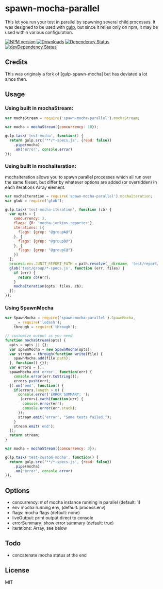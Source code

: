 # spawn-mocha-parallel

This let you run your test in parallel by spawning several child processes.
It was designed to be used with [gulp][gulp], but since it relies only
on npm, it may be used within various configuration.

[![NPM version](http://img.shields.io/npm/v/spawn-mocha-parallel.svg)](https://npmjs.org/package/spawn-mocha-parallel) 
[![Downloads](http://img.shields.io/npm/dm/spawn-mocha-parallel.svg)](https://npmjs.org/package/spawn-mocha-parallel)
[![Dependency Status](https://david-dm.org/sebv/spawn-mocha-parallel.svg)](https://david-dm.org/sebv/spawn-mocha-parallel)
[![devDependency Status](https://david-dm.org/sebv/spawn-mocha-parallel/dev-status.svg)](https://david-dm.org/sebv/spawn-mocha-parallel#info=devDependencies)

## Credits

This was originaly a fork of [gulp-spawn-mocha] but has deviated a lot since
then.

## Usage

### Using built in mochaStream:

```js
var mochaStream = require('spawn-mocha-parallel').mochaStream;

var mocha = mochaStream({concurrency: 10});

gulp.task('test-mocha', function() {
  return gulp.src('**/*-specs.js', {read: false}) 
    .pipe(mocha)
    .on('error', console.error)
});

```

### Using built in mochaIteration:

mochaIteration allows you to spawn parallel processes which all run over the same fileset, but differ by whatever
options are added (or overridden) in each iterations Array element.

```js
var mochaIteration = require('spawn-mocha-parallel').mochaIteration;
var glob = require('glob');

gulp.task('test-mocha-iteration', function (cb) {
  var opts = {
    concurrency: 3,
    flags: {R: 'mocha-jenkins-reporter'},
    iterations: [{
      flags: {grep: "@groupA@"}
    }, {
      flags: {grep: "@groupB@"}
    }, {
      flags: {grep: "@groupC@"}
    }]
  };
  process.env.JUNIT_REPORT_PATH = path.resolve(__dirname, 'test/report/report.xml');
  glob('test/group/*-specs.js', function (err, files) {
    if (err) {
      return cb(err);
    }
    mochaIteration(opts, files, cb);
  });
});
```

### Using SpawnMocha

```js
var SpawnMocha = require('spawn-mocha-parallel').SpawnMocha,
    _ = require('lodash');
    through = require('through');

// customize output as you need
function mochaStream(opts) {
  opts = opts || {};
  var spawnMocha = new SpawnMocha(opts);
  var stream = through(function write(file) {
    spawnMocha.add(file.path);
  }, function() {});
  var errors = [];
  spawnMocha.on('error', function(err) {
    console.error(err.toString());
    errors.push(err);
  }).on('end', function() {
    if(errors.length > 0) {
      console.error('ERROR SUMMARY: ');
      _(errors).each(function(err) {
        console.error(err);
        console.error(err.stack);
      });
      stream.emit('error', "Some tests failed.");
    }
    stream.emit('end');
  });
  return stream;
}

var mocha = mochaStream({concurrency: 3});

gulp.task('test-custom-mocha', function() {
  return gulp.src('**/*-specs.js', {read: false}) 
    .pipe(mocha)
    .on('error', console.error)
});

```

## Options

- concurrency: # of mocha instance running in parallel (default: 1)
- env mocha running env, (default: process.env)
- flags: mocha flags (default: none)
- liveOutput: print output direct to console
- errorSummary: show error summary (default: true)
- iterations: Array, see below


## Todo

- concatenate mocha status at the end

## License

MIT

  [gulp]: http://gulpjs.com/ "gulp.js"
  [mocha]: http://visionmedia.github.io/mocha/ "Mocha"
